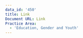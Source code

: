 ```yaml
---
data_id: '450'
title: Link
Document URL: Link
Practice Area:
  - 'Education, Gender and Youth'
---
```

